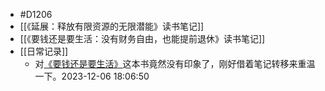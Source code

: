 - #D1206
- [[《延展：释放有限资源的无限潜能》读书笔记]]
- [[《要钱还是要生活：没有财务自由，也能提前退休》读书笔记]]
- [[日常记录]]
	- 对[《要钱还是要生活》]([[《要钱还是要生活：没有财务自由，也能提前退休》读书笔记]])这本书竟然没有印象了，刚好借着笔记转移来重温一下。2023-12-06 18:06:50